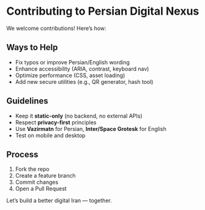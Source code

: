 # Contributing to Persian Digital Nexus

We welcome contributions! Here’s how:

## Ways to Help
- Fix typos or improve Persian/English wording
- Enhance accessibility (ARIA, contrast, keyboard nav)
- Optimize performance (CSS, asset loading)
- Add new secure utilities (e.g., QR generator, hash tool)

## Guidelines
- Keep it **static-only** (no backend, no external APIs)
- Respect **privacy-first** principles
- Use **Vazirmatn** for Persian, **Inter/Space Grotesk** for English
- Test on mobile and desktop

## Process
1. Fork the repo  
2. Create a feature branch  
3. Commit changes  
4. Open a Pull Request

Let’s build a better digital Iran — together.

